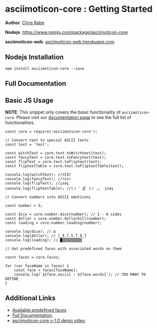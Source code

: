 # asciimoticon-core : Getting Started
**Author**: [Chris Rabe](https://github.com/chrisrabe)

**Nodejs**: https://www.npmjs.com/package/asciimoticon-core

**asciimoticon-web**: [asciimoticon-web.herokuapp.com](https://asciimoticon-web.herokuapp.com)

## Nodejs Installation
```
npm install asciimoticon-core --save
```

## Full Documentation


## Basic JS Usage

**NOTE**: This snippet only covers the *basic* functionality of `asciimoticon-core`. Please visit our [documentation page](https://github.com/chrisrabe/asciimoticon-core/wiki/main_doc) to see the full list of functionalities.

```
const core = require('asciimoticon-core');

// Convert text to special ASCII texts
const text = 'test';

const witchText = core.text.toWitchtext(text);
const fancyText = core.text.toFancytext(text);
const flipText = core.text.toFliptext(text);
const fliptextTable = core.text.toFliptextTable(text);

console.log(witchText); //†Σ$†
console.log(fancyText); //тєѕт
console.log(flipText); //ʇsǝʇ
console.log(fliptextTable); //(ノ ゜Д゜)ノ ︵  ʇsǝʇ

// Convert numbers into ASCII emoticons

const number = 5;

const dice = core.number.dice(number); // 1 - 6 sides
const dollar = core.number.dollarbill(number);
const loading = core.number.loading(number);

console.log(dice); // ⚄
console.log(dollar); // [̲̅$̲̅(̲5̲̅̅)̲̅$̲̅]
console.log(loading); // █▒▒▒▒▒▒▒▒▒

// Get predefined faces with associated words on them

const faces = core.faces;

for (var faceName in faces) {
    const face = faces[faceName];
    console.log(`${face.ascii} : ${face.words}`); // TOO MANY TO DEFINE
}

```

## Additional Links
- [Available predefined faces](https://github.com/chrisrabe/asciimoticon-core/wiki)
- [Full Documentation](https://github.com/chrisrabe/asciimoticon-core/wiki/main_doc);
- [asciimoticon-core v-1.0 demo video](https://www.youtube.com/watch?v=q2XFvnmGceU)
